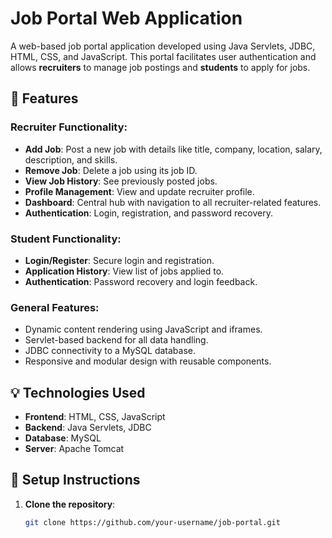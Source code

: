 # Job Portal Web Application

A web-based job portal application developed using Java Servlets, JDBC, HTML, CSS, and JavaScript. This portal facilitates user authentication and allows **recruiters** to manage job postings and **students** to apply for jobs.

## 🚀 Features

### Recruiter Functionality:
- **Add Job**: Post a new job with details like title, company, location, salary, description, and skills.
- **Remove Job**: Delete a job using its job ID.
- **View Job History**: See previously posted jobs.
- **Profile Management**: View and update recruiter profile.
- **Dashboard**: Central hub with navigation to all recruiter-related features.
- **Authentication**: Login, registration, and password recovery.

### Student Functionality:
- **Login/Register**: Secure login and registration.
- **Application History**: View list of jobs applied to.
- **Authentication**: Password recovery and login feedback.

### General Features:
- Dynamic content rendering using JavaScript and iframes.
- Servlet-based backend for all data handling.
- JDBC connectivity to a MySQL database.
- Responsive and modular design with reusable components.


## 💡 Technologies Used

- **Frontend**: HTML, CSS, JavaScript
- **Backend**: Java Servlets, JDBC
- **Database**: MySQL
- **Server**: Apache Tomcat

## 🧪 Setup Instructions

1. **Clone the repository**:
   ```bash
   git clone https://github.com/your-username/job-portal.git
